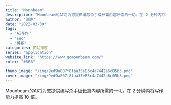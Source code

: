 ```yaml
---
title: "Moonbeam"
description: "Moonbeam的AI将为您提供编写杀手级长篇内容所需的一切。在 2 分钟内将写作能力提高 10 倍。"
author: "瑞东"
date: "2023-03-30"
tags:
  - "AI写作"
  - "seo"
  - "博客"
categories: 网站播客
series: "application"
website_link: "https://www.gomoonbeam.com/"
color: "#666"

thumb_image: "/img/9ed9a807f8faa35e85c4a7442a6c05b3.png"
cover_image: "/img/9ed9a807f8faa35e85c4a7442a6c05b3.png"
---
```


Moonbeam的AI将为您提供编写杀手级长篇内容所需的一切。在 2 分钟内将写作能力提高 10 倍。